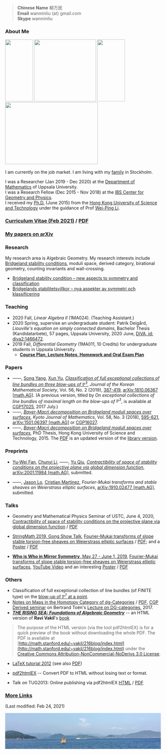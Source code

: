 > **Chinese Name** 柳万民 <br>**Email** wanminliu (at) gmail.com  <br> **Skype** wanminliu <br>


### About Me

[<img src="https://wanminliu.github.io/pic/Blowup_P7_a_point_33.png" width="90" height="200" />](https://wanminliu.github.io/rs/blowup/7)      <img src="https://avatars0.githubusercontent.com/u/5844031" width="200" height="200" />      [<img src="https://wanminliu.github.io/pic/Blowup_P7_a_point_49.png" width="90" height="200" />](https://wanminliu.github.io/rs/blowup/7)      [<img src="https://wanminliu.github.io/pic/2001.11984_13.png" width="300" height="200" />](https://arxiv.org/abs/2001.11984)


I am currently on the job market. I am living with my [family](<img src="https://wanminliu.github.io/pic/20190420.jpg" width="1920" height="1080" />) in Stockholm.

I was a Researcher (Jan 2019 - Dec 2020) at the [Department of Mathematics](https://www.math.uu.se/research/algebra-and-geometry/) of Uppsala University.  
I was a Research Fellow (Dec 2015 - Nov 2018) at the [IBS Center for Geometry and Physics](https://cgp.ibs.re.kr/).  
I received my [Ph.D.](http://genealogy.math.ndsu.nodak.edu/id.php?id=198052) (June 2015) from the [Hong Kong University of Science and Technology](https://www.math.ust.hk/) under the guidance of Prof [Wei-Ping Li](http://www.math.ust.hk/~mawpli/).


### [Curriculum Vitae (Feb 2021)](https://wanminliu.github.io/CV/CV_Wanmin_LIU_2021.html) / [PDF](https://wanminliu.github.io/CV/CV_Wanmin_LIU_2021.pdf)

### [My papers on arXiv](https://arxiv.org/search/math?query=%22Wanmin+Liu%22&searchtype=author)

### Research
My research area is Algebraic Geometry. My research interests include [Bridgeland stability conditions](https://annals.math.princeton.edu/wp-content/uploads/annals-v166-n2-p01.pdf), moduli space, derived category, birational geometry, counting invariants and wall-crossing.

* [Bridgeland stability condition – new aspects to symmetry and classification](https://wanminliu.github.io/rs/bscen)
* [Bridgelands stabilitetsvillkor – nya aspekter av symmetri och klassificering](https://wanminliu.github.io/rs/bscsv)


### Teaching
* 2020 Fall, *Linear Algebra II* (1MA024). (Teaching Assistant.)
* 2020 Spring, supervise an undergraduate student: Patrik Deigård, *Liouville's equation on simply connected domains*, Bachelor Thesis (Kandidatarbete), 57 pages, Uppsala University, 2020 June, [DiVA, id: diva2:1466472](http://uu.diva-portal.org/smash/record.jsf?pid=diva2%3A1466472).
* 2019 Fall, *Differential Geometry* (1MA011, 10 Credits) for undergraduate students in Uppsala University.  
  * [**Course Plan, Lecture Notes, Homework and Oral Exam Plan**](https://wanminliu.github.io/doc/DG/DG.html)

### Papers
- &mdash;&mdash;, [Song Yang](http://cam.tju.edu.cn/en/faculty/index.php?id=44), [Xun Yu](https://sites.google.com/site/xunyuhomepage/), _[Classification of full exceptional collections of line bundles on three blow-ups of $\mathbb{P}^3$](https://wanminliu.github.io/doc/LYY19/1810.06367.html)_, *Journal of the Korean Mathematical Society*, Vol. 56, No. 2 (2019), [387-419](http://pdf.medrang.co.kr/kms01/JKMS/56/JKMS-56-2-387-419.pdf), [arXiv:1810.06367 [math.AG]](https://arxiv.org/abs/1810.06367). (A previous version, titled by _On exceptional collections of line bundles of maximal length on the blow-ups of $\mathbb{P}^3$_, is available at [CGP17025](https://cgp.ibs.re.kr/archive/preprints/2017), 2017 July.)
- &mdash;&mdash;, _[Bayer-Macrì decomposition on Bridgeland moduli spaces over surfaces](https://wanminliu.github.io/doc/L18/1501.06397.html)_, *Kyoto Journal of Mathematics*, Vol. 58, No. 3 (2018), [595-621](https://projecteuclid.org/euclid.kjm/1529481669), [arXiv:1501.06397 [math.AG]](http://arxiv.org/abs/1501.06397) or [CGP16027](https://cgp.ibs.re.kr/archive/preprints/2016).
- &mdash;&mdash;, _[Bayer-Macrì decomposition on Bridgeland moduli spaces over surfaces](https://wanminliu.github.io/thesis/thesis_WM.html)_, PhD Thesis, Hong Kong University of Science and Technology, 2015. The [PDF](https://wanminliu.github.io/doc/thesis_WM.pdf) is an updated version of the [library version](http://lbezone.ust.hk/bib/b1487651).

### Preprints

- [Yu-Wei Fan](https://ywfan-math.github.io/), [Chunyi Li](https://sites.google.com/site/chunyili0401/), &mdash;&mdash;, [Yu Qiu](https://ubw-q.github.io/), _[Contractibility of space of stability conditions on the projective plane via global dimension function](https://wanminliu.github.io/doc/FLLQ20/P2.html)_, [arXiv:2001.11984 [math.AG]](https://arxiv.org/abs/2001.11984), submitted.

- &mdash;&mdash;, [Jason Lo](https://sites.google.com/site/chiehcjlo/home), [Cristian Martinez](https://sites.google.com/site/cristianmathinez/home), _Fourier-Mukai transforms and stable sheaves on Weierstrass elliptic surfaces_, [arXiv:1910.02477 [math.AG]](https://arxiv.org/abs/1910.02477), submitted.



### Talks

- Geometry and Mathematical Physics Seminar of USTC, June 4, 2020, [Contractibility of space of stability conditions on the projective plane via global dimension function](https://wanminliu.github.io/doc/P2slides/P2_gldim.html) / [PDF](https://wanminliu.github.io/doc/P2slides/P2_gldim.pdf)

- [StringMath 2019, Gong Show Talk](https://www.stringmath2019.se/gong-show/), [Fourier-Mukai transforms of slope stable torsion-free sheaves on Weierstrass elliptic surfaces](https://wanminliu.github.io/doc/WMLiu_StringMath2019_Slide.html) / [PDF](https://wanminliu.github.io/doc/WMLiu_StringMath2019_Slide.pdf); and a [Poster](https://wanminliu.github.io/doc/SM2019_Poster_Wanmin.html) / [PDF](https://wanminliu.github.io/doc/SM2019_Poster_Wanmin.pdf)

- [**Who is Who in Mirror Symmetry**, May 27 - June 1, 2019](http://hms.mirrorsymmetry.ru/index.html), [Fourier-Mukai transforms of slope stable torsion-free sheaves on Weierstrass elliptic surfaces](http://hms.mirrorsymmetry.ru/abstracts.html), [YouTube Video](https://www.youtube.com/watch?v=xGopibMJANg) and an interesting [Poster](https://wanminliu.github.io/doc/Poster.html) / [PDF](http://hms.mirrorsymmetry.ru/Poster.pdf)


### Others
  - Classification of full exceptional collection of line bundles (of FINITE type) on the [blow-up of $\mathbb{P}^7$ at a point](https://wanminliu.github.io/rs/blowup/7).
  - [Notes on Maps in the Homotopy Category of dg-Categories](https://wanminliu.github.io/doc/20170704_dg-seminar-wm.html) / [PDF](https://wanminliu.github.io/doc/20170704_dg-seminar-wm.pdf), [CGP Derived seminar](https://cgp.ibs.re.kr/activities/seminars/derived_seminar) on Bertrand Toën's [Lecture on DG-categories](https://atlas.mat.ub.edu/grgta/articles/Toen2.pdf), 2017.
  - **_[THE RISING SEA: Foundations of Algebraic Geometry](https://wanminliu.github.io/Ravi_AG/201711/Ravi_AG.html)_** -- an HTML version of **Ravi Vakil**'s [book](http://math.stanford.edu/~vakil/216blog/FOAGnov1817public.pdf)
  >The purpose of the HTML version (via the tool pdf2htmlEX) is for a quick preview of the book without downloading the whole PDF. The PDF is available at [http://math.stanford.edu/~vakil/216blog/index.html](http://math.stanford.edu/~vakil/216blog/index.html) under the [Creative Commons Attribution-NonCommercial-NoDerivs 3.0 License](https://creativecommons.org/licenses/by-nc-nd/3.0/).

  - [LaTeX tutorial 2012](https://wanminliu.github.io/introLaTeX/introLaTeX.html) (see also [PDF](https://wanminliu.github.io/doc/introLaTeX.pdf))

  - [pdf2htmlEX](https://github.com/coolwanglu/pdf2htmlEX/wiki) -- Convert PDF to HTML without losing text or format.
  - Talk on TUG2013: Online publishing via pdf2htmlEX [HTML](http://coolwanglu.github.io/pdf2htmlEX/doc/tb108wang.html) / [PDF](http://coolwanglu.github.io/pdf2htmlEX/doc/tb108wang.pdf)


### [**More Links**](https://wanminliu.github.io/link)

(Last modified: Feb 24, 2021)


<img src="/pic/ClearWaterBay.JPG" id="rwidth: 100%;  height: auto;">
